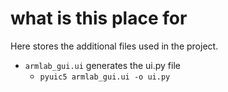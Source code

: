 # what is this place for

Here stores the additional files used in the project.

- `armlab_gui.ui` generates the ui.py file 
    -   `pyuic5 armlab_gui.ui -o ui.py`